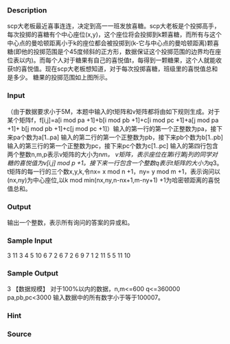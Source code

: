 
### Description
scp大老板最近喜事连连，决定到高一一班发放喜糖。scp大老板是个投掷高手，每次投掷的喜糖有个中心座位(x,y)，这个座位将会投掷到k颗喜糖，而所有与这个中心点的曼哈顿距离小于k的座位都会被投掷到(k-它与中心点的曼哈顿距离)颗喜糖(即他的投掷范围是个45度倾斜的正方形，数据保证这个投掷范围的边界均在座位表以内)。而每个人对于糖果有自己的喜悦值t，每得到一颗糖果，这个人就能收获t的喜悦值。现在scp大老板想知道，对于每次投掷喜糖，班级里的喜悦值总和是多少。 糖果的投掷范围如上图所示。
### Input
（由于数据要求小于5M，本题中输入的t矩阵和v矩阵都将由如下规则生成。对于某个矩阵f，f[i,j]=a[i mod pa +1]+b[i mod pb +1]+c[i mod pc +1]+a[j mod pa +1]+ b[j mod pb +1]+c[j mod pc +1]）输入的第一行的第一个正整数为pa，接下来pa个数为a[1..pa] 输入的第二行的第一个正整数为pb，接下来pb个数为b[1..pb] 输入的第三行的第一个正整数为pc，接下来pc个数为c[1..pc] 输入的第四行包含两个整数n,m,p表示v矩阵的大小为n*m。 v矩阵，表示座位在第i行第j列的同学对糖的喜悦值为v[i,j] mod p +1。接下来一行包含一个整数q表示t矩阵的大小为q*3。 t矩阵的每一行的三个数x,y,k,令nx= x mod n +1，ny= y mod m +1，表示询问以(nx,ny)为中心座位,以k mod min(nx,ny,n-nx+1,m-ny+1) +1为哈密顿距离的喜悦值总和。
### Output
输出一个整数，表示所有询问的答案的异或和。
### Sample Input
3 11 3 4
5 10 6 7 2 6
7 2 6 9 7 1 2 11
5 5 11
10

### Sample Output
3
【数据规模】
对于100%以内的数据，n,m<=600 q<=360000 pa,pb,pc<3000 输入数据中的所有数字小于等于100007。

### Hint

### Source
